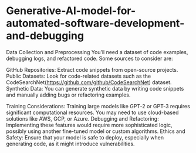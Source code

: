 # Generative-AI-model-for-automated-software-development-and-debugging

Data Collection and Preprocessing
You’ll need a dataset of code examples, debugging logs, and refactored code. Some sources to consider are:

GitHub Repositories: Extract code snippets from open-source projects.
Public Datasets: Look for code-related datasets such as the CodeSearchNet(https://github.com/github/CodeSearchNet) dataset.
Synthetic Data: You can generate synthetic data by writing code snippets and manually adding bugs or refactoring examples.

Training Considerations: Training large models like GPT-2 or GPT-3 requires significant computational resources. You may need to use cloud-based solutions like AWS, GCP, or Azure.
Debugging and Refactoring: Implementing these features would require more sophisticated logic, possibly using another fine-tuned model or custom algorithms.
Ethics and Safety: Ensure that your model is safe to deploy, especially when generating code, as it might introduce vulnerabilities.
